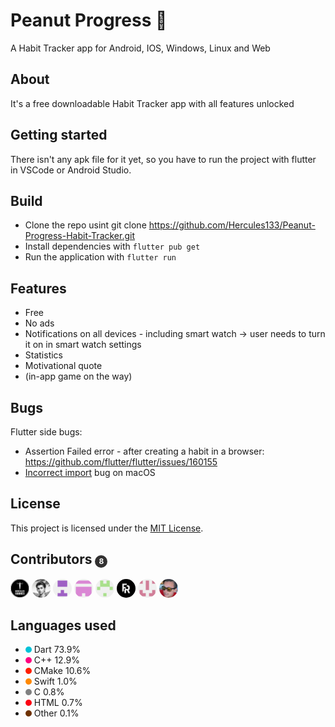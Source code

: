 # Peanut Progress 🥜

A Habit Tracker app for Android, IOS, Windows, Linux and Web

## About

It's a free downloadable Habit Tracker app with all features unlocked

## Getting started

There isn't any apk file for it yet, so you have to run the project with flutter in VSCode or Android Studio.

## Build

- Clone the repo usint git clone https://github.com/Hercules133/Peanut-Progress-Habit-Tracker.git
- Install dependencies with `flutter pub get`
- Run the application with `flutter run`

## Features
- Free
- No ads
- Notifications on all devices - including smart watch
-> user needs to turn it on in smart watch settings
- Statistics
- Motivational quote
- (in-app game on the way)

## Bugs
Flutter side bugs:
- Assertion Failed error - after creating a habit in a browser: https://github.com/flutter/flutter/issues/160155
- [Incorrect import](INCIMPORT.md) bug on macOS

## License
This project is licensed under the [MIT License](LICENSE.md).

## Contributors <span style="display:inline-block; width:20px; height:20px; background:rgb(50, 49, 49); color:white; text-align:center; border-radius:50%; line-height:20px; font-size:12px;">8</span>
<img src="assets/images/contributors/hannes.jpeg" alt="Contributor 1" width="30" style="border-radius: 50%;"/> 
<img src="assets/images/contributors/rehan.jpeg" alt="Contributor 2" width="30" style="border-radius: 50%;"/> 
<img src="assets/images/contributors/frotti.png" alt="Contributor 3" width="30" style="border-radius: 50%;"/> 
<img src="assets/images/contributors/ina.png" alt="Contributor 4" width="30" style="border-radius: 50%;"/> 
<img src="assets/images/contributors/melinda.png" alt="Contributor 5" width="30" style="border-radius: 50%;"/> 
<img src="assets/images/contributors/fezan.jpeg" alt="Contributor 6" width="30" style="border-radius: 50%;"/> 
<img src="assets/images/contributors/emil.png" alt="Contributor 7" width="30" style="border-radius: 50%;"/> 
<img src="assets/images/contributors/oli.jpeg" alt="Contributor 8" width="30" style="border-radius: 50%;"/>

## Languages used
- <span style="display:inline-block; width:10px; height:10px; background-color:#00C2D8; border-radius:50%;"></span> Dart 73.9%
- <span style="display:inline-block; width:10px; height:10px; background-color:#FF007F; border-radius:50%;"></span> C++ 12.9%
- <span style="display:inline-block; width:10px; height:10px; background-color:#FF1E00; border-radius:50%;"></span> CMake 10.6%
- <span style="display:inline-block; width:10px; height:10px; background-color:#FF8800; border-radius:50%;"></span> Swift 1.0%
- <span style="display:inline-block; width:10px; height:10px; background-color:#808080; border-radius:50%;"></span> C 0.8%
- <span style="display:inline-block; width:10px; height:10px; background-color:#FB0314; border-radius:50%;"></span> HTML 0.7%
- <span style="display:inline-block; width:10px; height:10px; background-color:#6E3100; border-radius:50%;"></span> Other 0.1%

